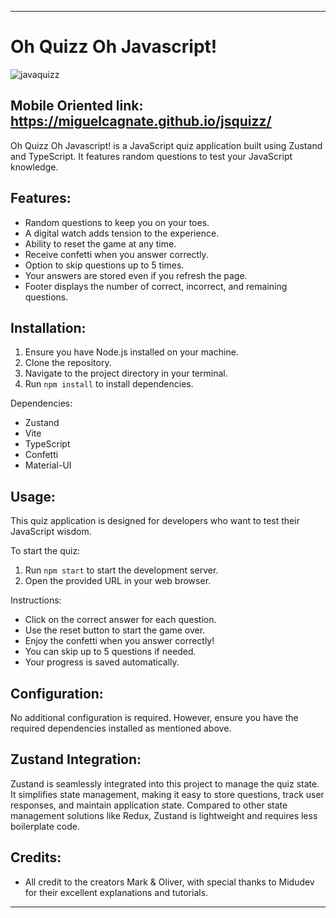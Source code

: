 
---

# Oh Quizz Oh Javascript!
![javaquizz](https://github.com/MiguelCagnate/jsquizz/assets/94227693/98118e7e-c577-443d-bd25-48ed4756e154)

## __Mobile Oriented__ link: https://miguelcagnate.github.io/jsquizz/
Oh Quizz Oh Javascript! is a JavaScript quiz application built using Zustand and TypeScript. It features random questions to test your JavaScript knowledge.

## Features:

- Random questions to keep you on your toes.
- A digital watch adds tension to the experience.
- Ability to reset the game at any time.
- Receive confetti when you answer correctly.
- Option to skip questions up to 5 times.
- Your answers are stored even if you refresh the page.
- Footer displays the number of correct, incorrect, and remaining questions.

## Installation:

1. Ensure you have Node.js installed on your machine.
2. Clone the repository.
3. Navigate to the project directory in your terminal.
4. Run `npm install` to install dependencies.

Dependencies:
- Zustand
- Vite
- TypeScript
- Confetti
- Material-UI

## Usage:

This quiz application is designed for developers who want to test their JavaScript wisdom.

To start the quiz:
1. Run `npm start` to start the development server.
2. Open the provided URL in your web browser.

Instructions:
- Click on the correct answer for each question.
- Use the reset button to start the game over.
- Enjoy the confetti when you answer correctly!
- You can skip up to 5 questions if needed.
- Your progress is saved automatically.

## Configuration:

No additional configuration is required. However, ensure you have the required dependencies installed as mentioned above.

## Zustand Integration:

Zustand is seamlessly integrated into this project to manage the quiz state. It simplifies state management, making it easy to store questions, track user responses, and maintain application state. Compared to other state management solutions like Redux, Zustand is lightweight and requires less boilerplate code.

## Credits:

- All credit to the creators Mark & Oliver, with special thanks to Midudev for their excellent explanations and tutorials.

---

